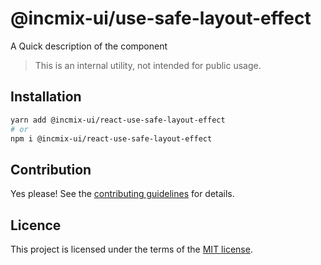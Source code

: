 # @incmix-ui/use-safe-layout-effect

A Quick description of the component

> This is an internal utility, not intended for public usage.

## Installation

```sh
yarn add @incmix-ui/react-use-safe-layout-effect
# or
npm i @incmix-ui/react-use-safe-layout-effect
```

## Contribution

Yes please! See the
[contributing guidelines](https://github.com/chakra-ui/chakra-ui/blob/master/CONTRIBUTING.md)
for details.

## Licence

This project is licensed under the terms of the
[MIT license](https://github.com/chakra-ui/chakra-ui/blob/master/LICENSE).
